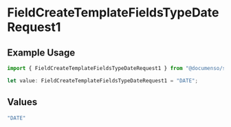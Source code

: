 # FieldCreateTemplateFieldsTypeDateRequest1

## Example Usage

```typescript
import { FieldCreateTemplateFieldsTypeDateRequest1 } from "@documenso/sdk-typescript/models/operations";

let value: FieldCreateTemplateFieldsTypeDateRequest1 = "DATE";
```

## Values

```typescript
"DATE"
```